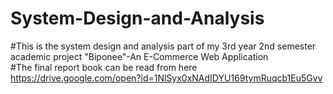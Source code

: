 # System-Design-and-Analysis
#This is the system design and analysis part of my 3rd year 2nd semester academic project "Biponee"-An E-Commerce Web Application<br/>
#The final report book can be read from here https://drive.google.com/open?id=1NlSyx0xNAdIDYU169tymRuqcb1Eu5Gvv <br/>
